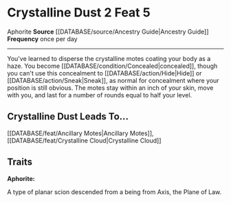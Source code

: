 ﻿---
actions: '[two-actions]'
feat: Crystalline Dust
frequency: once per day
id: '2480'
leads_to: '[[DATABASE/feat/Ancillary Motes|Ancillary Motes]] , [[DATABASE/feat/Crystalline
  Cloud|Crystalline Cloud]]'
level: '5'
name: Crystalline Dust
rarity: Common
source: '[[DATABASE/source/Ancestry Guide|Ancestry Guide]]'
trait:
- '[[DATABASE/trait/Aphorite|Aphorite]]'
type: Feat

---
# Crystalline Dust <span class="action-icon">2</span> <span class="item-type">Feat 5</span>

<span class="item-trait">Aphorite</span>
**Source** [[DATABASE/source/Ancestry Guide|Ancestry Guide]] 
**Frequency** once per day

---
You've learned to disperse the crystalline motes coating your body as a haze. You become [[DATABASE/condition/Concealed|concealed]], though you can't use this concealment to [[DATABASE/action/Hide|Hide]] or [[DATABASE/action/Sneak|Sneak]], as normal for concealment where your position is still obvious. The motes stay within an inch of your skin, move with you, and last for a number of rounds equal to half your level.

## Crystalline Dust Leads To...

[[DATABASE/feat/Ancillary Motes|Ancillary Motes]], [[DATABASE/feat/Crystalline Cloud|Crystalline Cloud]]

## Traits

**Aphorite:**

A type of planar scion descended from a being from Axis, the Plane of Law.